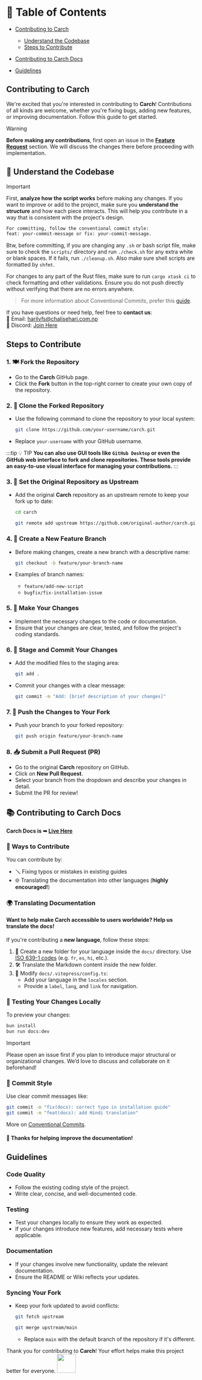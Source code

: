 # 📑 Table of Contents

- [Contributing to Carch](#contributing-to-carch)
  - [Understand the Codebase](#📌-understand-the-codebase)
  - [Steps to Contribute](#steps-to-contribute)

- [Contributing to Carch Docs](#📚-contributing-to-carch-docs)

- [Guidelines](#guidelines)

## Contributing to **Carch** 

We're excited that you're interested in contributing to **Carch**! Contributions of all kinds are welcome, whether you're fixing bugs, adding new features, or improving documentation. Follow this guide to get started.

> [!WARNING]  
> **Before making any contributions**, first open an issue in the **[Feature Request](https://github.com/harilvfs/carch/issues/new?template=feature-reqests.yml)** section. We will discuss the changes there before proceeding with implementation. 

## 📌 Understand the Codebase

> [!IMPORTANT]
> First, **analyze how the script works** before making any changes. If you want to improve or add to the project, make sure you **understand the structure** and how each piece interacts. This will help you contribute in a way that is consistent with the project's design. 
>
> ```md
> For committing, follow the conventional commit style:
> feat: your-commit-message or fix: your-commit-message.
> ```
>
> Btw, before committing, if you are changing any `.sh` or bash script file, make sure to check the `scripts/` directory and run `./check.sh` for any extra white or blank spaces. If it fails, run `./cleanup.sh`. Also make sure shell scripts are formatted by `shfmt`.
>
> For changes to any part of the Rust files, make sure to run `cargo xtask ci` to check formatting and other validations. Ensure you do not push directly without verifying that there are no errors anywhere.

> For more information about Conventional Commits, prefer this [guide](https://gist.github.com/harilvfs/53cc86aa79ea4642356540aadc6bd87d).

If you have questions or need help, feel free to **contact us**:  
📧 Email: <a href="mailto:harilvfs@chalisehari.com.np">harilvfs@chalisehari.com.np</a>  
💬 Discord: <a href="https://discord.com/invite/8NJWstnUHd">Join Here</a>  

## Steps to Contribute 

### 1. 🍽️ Fork the Repository
- Go to the **Carch** GitHub page.
- Click the **Fork** button in the top-right corner to create your own copy of the repository.

### 2. 🌿 Clone the Forked Repository
- Use the following command to clone the repository to your local system:

  ```bash
  git clone https://github.com/your-username/carch.git
  ```

- Replace `your-username` with your GitHub username.

:::tip :bulb: TIP
**You can also use GUI tools like `GitHub Desktop` or even the GitHub web interface to fork and clone repositories. These tools provide an easy-to-use visual interface for managing your contributions.**
:::

### 3. 🌱 Set the Original Repository as Upstream
- Add the original **Carch** repository as an upstream remote to keep your fork up to date:

   ```bash
   cd carch
   ```

   ```bash
   git remote add upstream https://github.com/original-author/carch.git
   ```

### 4. 🍇 Create a New Feature Branch
- Before making changes, create a new branch with a descriptive name:

   ```bash
   git checkout -b feature/your-branch-name
   ```

- Examples of branch names:
  - `feature/add-new-script`
  - `bugfix/fix-installation-issue`

### 5. 🔧 Make Your Changes
- Implement the necessary changes to the code or documentation.
- Ensure that your changes are clear, tested, and follow the project's coding standards.

### 6. 📝 Stage and Commit Your Changes
- Add the modified files to the staging area:

   ```bash
   git add .
   ```

- Commit your changes with a clear message:

   ```bash
   git commit -m "Add: [brief description of your changes]"
   ```

### 7. 🚀 Push the Changes to Your Fork
- Push your branch to your forked repository:

   ```bash
   git push origin feature/your-branch-name
   ```

### 8. 📥 Submit a Pull Request (PR)
- Go to the original **Carch** repository on GitHub.
- Click on **New Pull Request**.
- Select your branch from the dropdown and describe your changes in detail.
- Submit the PR for review!

## 📚 Contributing to Carch Docs

#### **Carch Docs** is ➥ [Live Here](https://github.com/carch-org/docs)  

### 🚀 Ways to Contribute

You can contribute by:

- 🪛 Fixing typos or mistakes in existing guides  
- 🌐 Translating the documentation into other languages (**highly encouraged!**)  

### 🌍 Translating Documentation

#### Want to help make Carch accessible to users worldwide? Help us translate the docs!

If you're contributing a **new language**, follow these steps:

1. 📁 Create a new folder for your language inside the `docs/` directory. Use [ISO 639-1 codes](https://en.wikipedia.org/wiki/List_of_ISO_639-1_codes) (e.g. `fr`, `es`, `hi`, etc.).  
2. 🛠️ Translate the Markdown content inside the new folder.  
3. 🧩 Modify `docs/.vitepress/config.ts`:  
   - Add your language in the `locales` section.  
   - Provide a `label`, `lang`, and `link` for navigation.  

### 🧪 Testing Your Changes Locally

To preview your changes:

```sh
bun install
bun run docs:dev
```

> [!IMPORTANT]
> Please open an issue first if you plan to introduce major structural or organizational changes. We’d love to discuss and collaborate on it beforehand!

### 🧾 Commit Style

Use clear commit messages like:

```sh
git commit -m "fix(docs): correct typo in installation guide"
git commit -m "feat(docs): add Hindi translation"
```

More on [Conventional Commits](https://gist.github.com/harilvfs/53cc86aa79ea4642356540aadc6bd87d).

#### 🙌 Thanks for helping improve the documentation!

## Guidelines

### Code Quality
- Follow the existing coding style of the project.
- Write clear, concise, and well-documented code.

### Testing
- Test your changes locally to ensure they work as expected.
- If your changes introduce new features, add necessary tests where applicable.

### Documentation
- If your changes involve new functionality, update the relevant documentation.
- Ensure the README or Wiki reflects your updates.

### Syncing Your Fork
- Keep your fork updated to avoid conflicts:

   ```bash
   git fetch upstream
   ```
   ```bash
   git merge upstream/main
   ```
  - Replace `main` with the default branch of the repository if it's different.

Thank you for contributing to **Carch**! Your effort helps make this project better for everyone. <img src="https://cdn-icons-png.flaticon.com/128/2279/2279398.png" width="50" />

